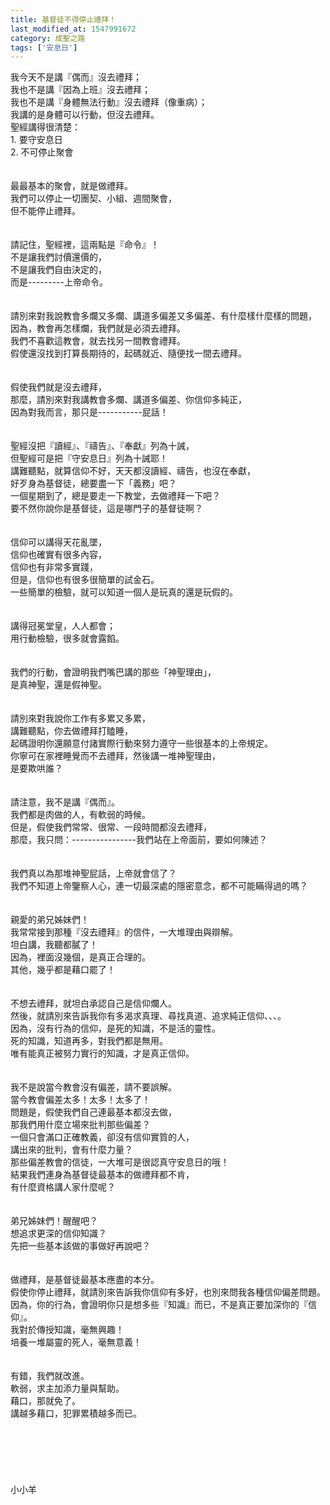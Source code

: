 ```yaml
---
title: 基督徒不得停止禮拜！
last_modified_at: 1547991672
category: 成聖之路
tags: ['安息日']
---
```


我今天不是講『偶而』沒去禮拜；<br>我也不是講『因為上班』沒去禮拜；<br>我也不是講『身體無法行動』沒去禮拜（像重病）；<br>我講的是身體可以行動，但沒去禮拜。<br><!--more-->聖經講得很清楚：<br>1.	要守安息日<br>2.	不可停止聚會<br><br><br>最最基本的聚會，就是做禮拜。<br>我們可以停止一切團契、小組、週間聚會，<br>但不能停止禮拜。<br><br><br>請記住，聖經裡，這兩點是『命令』！<br>不是讓我們討價還價的，<br>不是讓我們自由決定的，<br>而是---------上帝命令。<br><br><br>請別來對我說教會多爛又多爛、講道多偏差又多偏差、有什麼樣什麼樣的問題，<br>因為，教會再怎樣爛，我們就是必須去禮拜。<br>我們不喜歡這教會，就去找另一間教會禮拜。<br>假使還沒找到打算長期待的，起碼就近、隨便找一間去禮拜。<br><br><br>假使我們就是沒去禮拜，<br>那麼，請別來對我講教會多爛、講道多偏差、你信仰多純正，<br>因為對我而言，那只是-----------屁話！<br><br><br>聖經沒把『讀經』、『禱告』、『奉獻』列為十誡，<br>但聖經可是把『守安息日』列為十誡耶！<br>講難聽點，就算信仰不好，天天都沒讀經、禱告，也沒在奉獻，<br>好歹身為基督徒，總要盡一下「義務」吧？<br>一個星期到了，總是要走一下教堂，去做禮拜一下吧？<br>要不然你說你是基督徒，這是哪門子的基督徒啊？<br><br><br>信仰可以講得天花亂墜，<br>信仰也確實有很多內容，<br>信仰也有非常多實踐，<br>但是，信仰也有很多很簡單的試金石。<br>一些簡單的檢驗，就可以知道一個人是玩真的還是玩假的。<br><br><br>講得冠冕堂皇，人人都會；<br>用行動檢驗，很多就會露餡。<br><br><br>我們的行動，會證明我們嘴巴講的那些「神聖理由」，<br>是真神聖，還是假神聖。<br><br><br>請別來對我說你工作有多累又多累，<br>講難聽點，你去做禮拜打瞌睡，<br>起碼證明你還願意付諸實際行動來努力遵守一些很基本的上帝規定。<br>你寧可在家裡睡覺而不去禮拜，然後講一堆神聖理由，<br>是要欺哄誰？<br><br><br>請注意，我不是講『偶而』。<br>我們都是肉做的人，有軟弱的時候。<br>但是，假使我們常常、很常、一段時間都沒去禮拜，<br>那麼，我只問：----------------我們站在上帝面前，要如何陳述？<br><br><br>我們真以為那堆神聖屁話，上帝就會信了？<br>我們不知道上帝鑒察人心，連一切最深處的隱密意念，都不可能瞞得過的嗎？<br><br><br>親愛的弟兄姊妹們！<br>我常常接到那種『沒去禮拜』的信件，一大堆理由與辯解。<br>坦白講，我聽都膩了！<br>因為，裡面沒幾個，是真正合理的。<br>其他，幾乎都是藉口罷了！<br><br><br>不想去禮拜，就坦白承認自己是信仰爛人。<br>然後，就請別來告訴我你有多渴求真理、尋找真道、追求純正信仰、、、。<br>因為，沒有行為的信仰，是死的知識，不是活的靈性。<br>死的知識，知道再多，對我們都是無用。<br>唯有能真正被努力實行的知識，才是真正信仰。<br><br><br>我不是說當今教會沒有偏差，請不要誤解。<br>當今教會偏差太多！太多！太多了！<br>問題是，假使我們自己連最基本都沒去做，<br>那我們用什麼立場來批判那些偏差？<br>一個只會滿口正確教義，卻沒有信仰實質的人，<br>講出來的批判，會有什麼力量？<br>那些偏差教會的信徒，一大堆可是很認真守安息日的哦！<br>結果我們連身為基督徒最基本的做禮拜都不肯，<br>有什麼資格講人家什麼呢？<br><br><br>弟兄姊妹們！醒醒吧？<br>想追求更深的信仰知識？<br>先把一些基本該做的事做好再說吧？<br><br><br>做禮拜，是基督徒最基本應盡的本分。<br>假使你停止禮拜，就請別來告訴我你信仰有多好，也別來問我各種信仰偏差問題。<br>因為，你的行為，會證明你只是想多些『知識』而已，不是真正要加深你的『信仰』。<br>我對於傳授知識，毫無興趣！<br>培養一堆屬靈的死人，毫無意義！<br><br><br>有錯，我們就改進。<br>軟弱，求主加添力量與幫助。<br>藉口，那就免了。<br>講越多藉口，犯罪累積越多而已。<br><br><br><br><br><br><br>小小羊<br><br><br>


